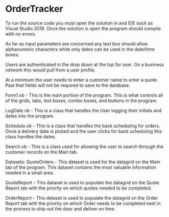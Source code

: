 # OrderTracker
To run the source code you must open the solution in and IDE such as Visual Studio 2019.
Once the solution is open the program should compile with no errors.

As far as input parameters are concerned any text box should allow alphanumeric characters while only dates can be used in
the date/time boxes.

Users are authenticated in the drop down at the top for user. On a business network this would pull from a user profile.

At a minimum the user needs to enter a customer name to enter a quote. Past that fields will not be required to save to the database.

Form1.vb - This is the main portion of the program. This is what controls all of the grids, tabs, text boxes, combo boxes, and buttons
in the program.

LogDate.vb - This is a class that handles the User logging their initials and dates into the program.

Schedule.vb - This is a class that handles the back scheduling for orders. Once a delivery date is picked and the user clicks for back
scheduling this class handles the dates.

Search.vb - This is a class used for allowing the user to search through the customer records on the Main tab.

Datasets:
QuoteOrders - This dataset is used for the datagrid on the Main tab of the program. This dataset contains the most valuable information needed
in a small area.

QuoteReport - This dataset is used to populate the datagrid on the Quote Report tab with the priority on which quotes needed to be completed.

OrderReport - This dataset is used to populate the datagrid on the Order Report tab with the priority on which Order needs to be completed next in the
process to ship out the door and deliver on time.
